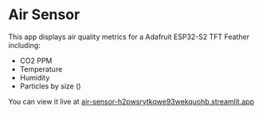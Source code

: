 # Air Sensor

This app displays air quality metrics for a Adafruit ESP32-S2 TFT Feather including:
- CO2 PPM
- Temperature
- Humidity
- Particles by size ()

You can view it live at [air-sensor-h2pwsrytkqwe93wekquohb.streamlit.app](https://air-sensor-h2pwsrytkqwe93wekquohb.streamlit.app/)